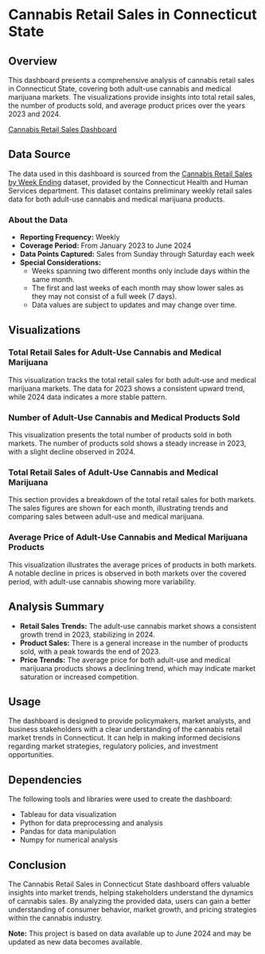 # Cannabis Retail Sales in Connecticut State

## Overview
This dashboard presents a comprehensive analysis of cannabis retail sales in Connecticut State, covering both adult-use cannabis and medical marijuana markets. The visualizations provide insights into total retail sales, the number of products sold, and average product prices over the years 2023 and 2024.

[Cannabis Retail Sales Dashboard](./Dashboard%203.png)

## Data Source
The data used in this dashboard is sourced from the [Cannabis Retail Sales by Week Ending](https://data.ct.gov/Health-and-Human-Services/Cannabis-Retail-Sales-by-Week-Ending/ucaf-96h6/about_data) dataset, provided by the Connecticut Health and Human Services department. This dataset contains preliminary weekly retail sales data for both adult-use cannabis and medical marijuana products.

### About the Data
- **Reporting Frequency:** Weekly
- **Coverage Period:** From January 2023 to June 2024
- **Data Points Captured:** Sales from Sunday through Saturday each week
- **Special Considerations:** 
  - Weeks spanning two different months only include days within the same month.
  - The first and last weeks of each month may show lower sales as they may not consist of a full week (7 days).
  - Data values are subject to updates and may change over time.

## Visualizations

### Total Retail Sales for Adult-Use Cannabis and Medical Marijuana
This visualization tracks the total retail sales for both adult-use and medical marijuana markets. The data for 2023 shows a consistent upward trend, while 2024 data indicates a more stable pattern.

### Number of Adult-Use Cannabis and Medical Products Sold
This visualization presents the total number of products sold in both markets. The number of products sold shows a steady increase in 2023, with a slight decline observed in 2024.

### Total Retail Sales of Adult-Use Cannabis and Medical Marijuana
This section provides a breakdown of the total retail sales for both markets. The sales figures are shown for each month, illustrating trends and comparing sales between adult-use and medical marijuana.

### Average Price of Adult-Use Cannabis and Medical Marijuana Products
This visualization illustrates the average prices of products in both markets. A notable decline in prices is observed in both markets over the covered period, with adult-use cannabis showing more variability.

## Analysis Summary
- **Retail Sales Trends:** The adult-use cannabis market shows a consistent growth trend in 2023, stabilizing in 2024.
- **Product Sales:** There is a general increase in the number of products sold, with a peak towards the end of 2023.
- **Price Trends:** The average price for both adult-use and medical marijuana products shows a declining trend, which may indicate market saturation or increased competition.

## Usage
The dashboard is designed to provide policymakers, market analysts, and business stakeholders with a clear understanding of the cannabis retail market trends in Connecticut. It can help in making informed decisions regarding market strategies, regulatory policies, and investment opportunities.

## Dependencies
The following tools and libraries were used to create the dashboard:
- Tableau for data visualization
- Python for data preprocessing and analysis
- Pandas for data manipulation
- Numpy for numerical analysis

## Conclusion
The Cannabis Retail Sales in Connecticut State dashboard offers valuable insights into market trends, helping stakeholders understand the dynamics of cannabis sales. By analyzing the provided data, users can gain a better understanding of consumer behavior, market growth, and pricing strategies within the cannabis industry.

**Note:** This project is based on data available up to June 2024 and may be updated as new data becomes available.
